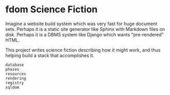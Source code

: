# fdom Science Fiction

Imagine a website build system which was very fast for huge document sets. Perhaps it is a static site generator like
Sphinx with Markdown files on disk. Perhaps it is a DBMS system like Django which wants "pre-rendered" HTML.

This project writes science fiction describing how it might work, and thus helping build a stack that accomplishes it.

```{toctree}
database
phases
resources
rendering
registry
sqldom
```

